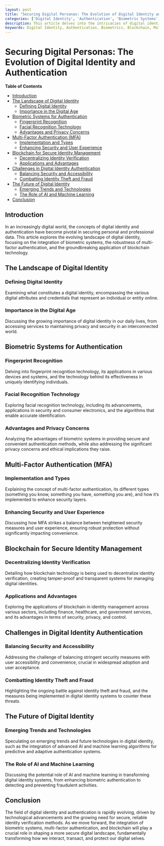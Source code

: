 ```yaml
---
layout: post
title: "Securing Digital Personas: The Evolution of Digital Identity and Authentication"
categories: ['Digital Identity', 'Authentication', 'Biometric Systems', 'Blockchain', 'Cybersecurity']
description: This article delves into the intricacies of digital identity and authentication, examining the role of biometric systems, the effectiveness of multi-factor authentication, and the emerging use of blockchain in securing digital identities.
keywords: Digital Identity, Authentication, Biometrics, Blockchain, Multi-Factor Authentication, Cybersecurity
---
```


# Securing Digital Personas: The Evolution of Digital Identity and Authentication

**Table of Contents**

- [Introduction](#introduction)
- [The Landscape of Digital Identity](#the-landscape-of-digital-identity)
  - [Defining Digital Identity](#defining-digital-identity)
  - [Importance in the Digital Age](#importance-in-the-digital-age)
- [Biometric Systems for Authentication](#biometric-systems-for-authentication)
  - [Fingerprint Recognition](#fingerprint-recognition)
  - [Facial Recognition Technology](#facial-recognition-technology)
  - [Advantages and Privacy Concerns](#advantages-and-privacy-concerns)
- [Multi-Factor Authentication (MFA)](#multi-factor-authentication-mfa)
  - [Implementation and Types](#implementation-and-types)
  - [Enhancing Security and User Experience](#enhancing-security-and-user-experience)
- [Blockchain for Secure Identity Management](#blockchain-for-secure-identity-management)
  - [Decentralizing Identity Verification](#decentralizing-identity-verification)
  - [Applications and Advantages](#applications-and-advantages)
- [Challenges in Digital Identity Authentication](#challenges-in-digital-identity-authentication)
  - [Balancing Security and Accessibility](#balancing-security-and-accessibility)
  - [Combatting Identity Theft and Fraud](#combatting-identity-theft-and-fraud)
- [The Future of Digital Identity](#the-future-of-digital-identity)
  - [Emerging Trends and Technologies](#emerging-trends-and-technologies)
  - [The Role of AI and Machine Learning](#the-role-of-ai-and-machine-learning)
- [Conclusion](#conclusion)

## Introduction

In an increasingly digital world, the concepts of digital identity and authentication have become pivotal in securing personal and professional data. This article explores the evolving landscape of digital identity, focusing on the integration of biometric systems, the robustness of multi-factor authentication, and the groundbreaking application of blockchain technology.

## The Landscape of Digital Identity

### Defining Digital Identity

Examining what constitutes a digital identity, encompassing the various digital attributes and credentials that represent an individual or entity online.

### Importance in the Digital Age

Discussing the growing importance of digital identity in our daily lives, from accessing services to maintaining privacy and security in an interconnected world.

## Biometric Systems for Authentication

### Fingerprint Recognition

Delving into fingerprint recognition technology, its applications in various devices and systems, and the technology behind its effectiveness in uniquely identifying individuals.

### Facial Recognition Technology

Exploring facial recognition technology, including its advancements, applications in security and consumer electronics, and the algorithms that enable accurate identification.

### Advantages and Privacy Concerns

Analyzing the advantages of biometric systems in providing secure and convenient authentication methods, while also addressing the significant privacy concerns and ethical implications they raise.

## Multi-Factor Authentication (MFA)

### Implementation and Types

Explaining the concept of multi-factor authentication, its different types (something you know, something you have, something you are), and how it’s implemented to enhance security layers.

### Enhancing Security and User Experience

Discussing how MFA strikes a balance between heightened security measures and user experience, ensuring robust protection without significantly impacting convenience.

## Blockchain for Secure Identity Management

### Decentralizing Identity Verification

Detailing how blockchain technology is being used to decentralize identity verification, creating tamper-proof and transparent systems for managing digital identities.

### Applications and Advantages

Exploring the applications of blockchain in identity management across various sectors, including finance, healthcare, and government services, and its advantages in terms of security, privacy, and control.

## Challenges in Digital Identity Authentication

### Balancing Security and Accessibility

Addressing the challenge of balancing stringent security measures with user accessibility and convenience, crucial in widespread adoption and user acceptance.

### Combatting Identity Theft and Fraud

Highlighting the ongoing battle against identity theft and fraud, and the measures being implemented in digital identity systems to counter these threats.

## The Future of Digital Identity

### Emerging Trends and Technologies

Speculating on emerging trends and future technologies in digital identity, such as the integration of advanced AI and machine learning algorithms for predictive and adaptive authentication systems.

### The Role of AI and Machine Learning

Discussing the potential role of AI and machine learning in transforming digital identity systems, from enhancing biometric authentication to detecting and preventing fraudulent activities.

## Conclusion

The field of digital identity and authentication is rapidly evolving, driven by technological advancements and the growing need for secure, reliable identity verification methods. As we move forward, the integration of biometric systems, multi-factor authentication, and blockchain will play a crucial role in shaping a more secure digital landscape, fundamentally transforming how we interact, transact, and protect our digital selves.
